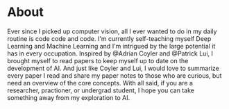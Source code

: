# About
Ever since I picked up computer vision, all I ever wanted to do in my daily routine is code code and code.  I'm currently self-teaching myself Deep Learning and Machine Learning and I'm intrigued by the large potential it has in every occupation.  Inspired by @Adrian Coyler and @Patrick Lui, I brought myself to read papers to keep myself up to date on the development of AI.  And just like Coyler and Lui, I would love to summarize every paper I read and share my paper notes to those who are curious, but need an overview of the core concepts.  With all said, if you are a researcher, practioner, or undergrad student, I hope you can take something away from my exploration to AI.

